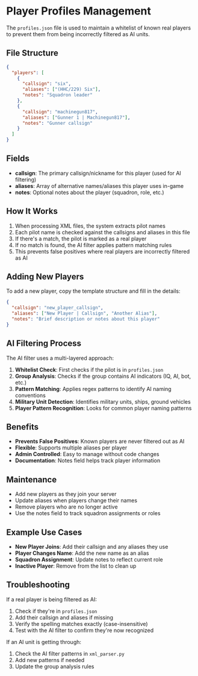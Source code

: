 # Player Profiles Management

The `profiles.json` file is used to maintain a whitelist of known real players to prevent them from being incorrectly filtered as AI units.

## File Structure

```json
{
  "players": [
    {
      "callsign": "six",
      "aliases": ["(HHC/229) Six"],
      "notes": "Squadron leader"
    },
    {
      "callsign": "machinegun817",
      "aliases": ["Gunner 1 | Machinegun817"],
      "notes": "Gunner callsign"
    }
  ]
}
```

## Fields

- **callsign**: The primary callsign/nickname for this player (used for AI filtering)
- **aliases**: Array of alternative names/aliases this player uses in-game
- **notes**: Optional notes about the player (squadron, role, etc.)

## How It Works

1. When processing XML files, the system extracts pilot names
2. Each pilot name is checked against the callsigns and aliases in this file
3. If there's a match, the pilot is marked as a real player
4. If no match is found, the AI filter applies pattern matching rules
5. This prevents false positives where real players are incorrectly filtered as AI

## Adding New Players

To add a new player, copy the template structure and fill in the details:

```json
{
  "callsign": "new_player_callsign",
  "aliases": ["New Player | Callsign", "Another Alias"],
  "notes": "Brief description or notes about this player"
}
```

## AI Filtering Process

The AI filter uses a multi-layered approach:

1. **Whitelist Check**: First checks if the pilot is in `profiles.json`
2. **Group Analysis**: Checks if the group contains AI indicators (IQ, AI, bot, etc.)
3. **Pattern Matching**: Applies regex patterns to identify AI naming conventions
4. **Military Unit Detection**: Identifies military units, ships, ground vehicles
5. **Player Pattern Recognition**: Looks for common player naming patterns

## Benefits

- **Prevents False Positives**: Known players are never filtered out as AI
- **Flexible**: Supports multiple aliases per player
- **Admin Controlled**: Easy to manage without code changes
- **Documentation**: Notes field helps track player information

## Maintenance

- Add new players as they join your server
- Update aliases when players change their names
- Remove players who are no longer active
- Use the notes field to track squadron assignments or roles

## Example Use Cases

- **New Player Joins**: Add their callsign and any aliases they use
- **Player Changes Name**: Add the new name as an alias
- **Squadron Assignment**: Update notes to reflect current role
- **Inactive Player**: Remove from the list to clean up

## Troubleshooting

If a real player is being filtered as AI:

1. Check if they're in `profiles.json`
2. Add their callsign and aliases if missing
3. Verify the spelling matches exactly (case-insensitive)
4. Test with the AI filter to confirm they're now recognized

If an AI unit is getting through:

1. Check the AI filter patterns in `xml_parser.py`
2. Add new patterns if needed
3. Update the group analysis rules 